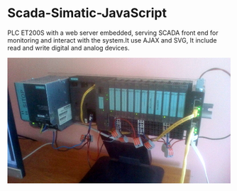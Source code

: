 # Scada-Simatic-JavaScript
PLC ET200S with a web server embedded, serving SCADA front end for monitoring and interact with the system.It use AJAX and SVG, It include read and write digital and analog devices. 


<html>
<head></head>
<body>
<img src="PLC.jpg" alt="SCADA-plc-simatic-ET200S"> 
</body>
</tml>
